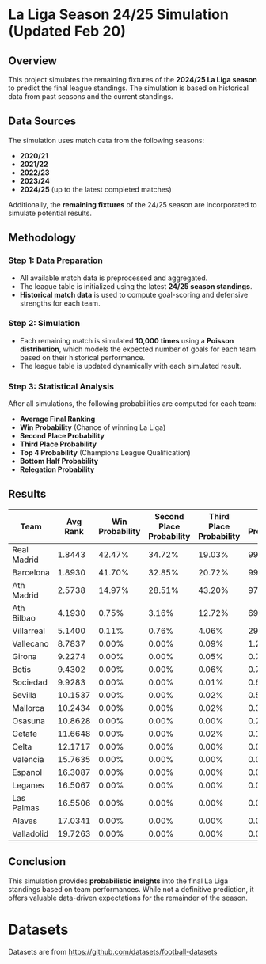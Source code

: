 # La Liga Season 24/25 Simulation (Updated Feb 20)

## Overview
This project simulates the remaining fixtures of the **2024/25 La Liga season** to predict the final league standings. The simulation is based on historical data from past seasons and the current standings.

## Data Sources
The simulation uses match data from the following seasons:
- **2020/21**
- **2021/22**
- **2022/23**
- **2023/24**
- **2024/25** (up to the latest completed matches)

Additionally, the **remaining fixtures** of the 24/25 season are incorporated to simulate potential results.

## Methodology
### **Step 1: Data Preparation**
- All available match data is preprocessed and aggregated.
- The league table is initialized using the latest **24/25 season standings**.
- **Historical match data** is used to compute goal-scoring and defensive strengths for each team.

### **Step 2: Simulation**
- Each remaining match is simulated **10,000 times** using a **Poisson distribution**, which models the expected number of goals for each team based on their historical performance.
- The league table is updated dynamically with each simulated result.

### **Step 3: Statistical Analysis**
After all simulations, the following probabilities are computed for each team:
- **Average Final Ranking**
- **Win Probability** (Chance of winning La Liga)
- **Second Place Probability**
- **Third Place Probability**
- **Top 4 Probability** (Champions League Qualification)
- **Bottom Half Probability**
- **Relegation Probability**

## Results

| Team         | Avg Rank | Win Probability | Second Place Probability | Third Place Probability | Top 4 Probability | Bottom Half Probability | Relegation Probability |
|------------|----------|-----------------|---------------------------|-------------------------|-------------------|-------------------------|------------------------|
| Real Madrid  | 1.8443   | 42.47%          | 34.72%                    | 19.03%                  | 99.69%            | 0.00%                   | 0.00%                  |
| Barcelona   | 1.8930   | 41.70%          | 32.85%                    | 20.72%                  | 99.28%            | 0.00%                   | 0.00%                  |
| Ath Madrid  | 2.5738   | 14.97%          | 28.51%                    | 43.20%                  | 97.75%            | 0.00%                   | 0.00%                  |
| Ath Bilbao  | 4.1930   | 0.75%           | 3.16%                     | 12.72%                  | 69.43%            | 0.03%                   | 0.00%                  |
| Villarreal  | 5.1400   | 0.11%           | 0.76%                     | 4.06%                   | 29.24%            | 0.78%                   | 0.00%                  |
| Vallecano   | 8.7837   | 0.00%           | 0.00%                     | 0.09%                   | 1.24%             | 26.21%                  | 0.12%                  |
| Girona      | 9.2274   | 0.00%           | 0.00%                     | 0.05%                   | 0.72%             | 31.33%                  | 0.31%                  |
| Betis       | 9.4302   | 0.00%           | 0.00%                     | 0.06%                   | 0.70%             | 34.17%                  | 0.24%                  |
| Sociedad    | 9.9283   | 0.00%           | 0.00%                     | 0.01%                   | 0.65%             | 41.60%                  | 0.48%                  |
| Sevilla     | 10.1537  | 0.00%           | 0.00%                     | 0.02%                   | 0.54%             | 44.06%                  | 0.67%                  |
| Mallorca    | 10.2434  | 0.00%           | 0.00%                     | 0.02%                   | 0.36%             | 45.62%                  | 0.47%                  |
| Osasuna     | 10.8628  | 0.00%           | 0.00%                     | 0.00%                   | 0.25%             | 54.09%                  | 0.93%                  |
| Getafe      | 11.6648  | 0.00%           | 0.00%                     | 0.02%                   | 0.10%             | 64.06%                  | 2.37%                  |
| Celta       | 12.1717  | 0.00%           | 0.00%                     | 0.00%                   | 0.04%             | 70.19%                  | 3.14%                  |
| Valencia    | 15.7635  | 0.00%           | 0.00%                     | 0.00%                   | 0.01%             | 95.82%                  | 27.77%                 |
| Espanol     | 16.3087  | 0.00%           | 0.00%                     | 0.00%                   | 0.00%             | 97.08%                  | 36.81%                 |
| Leganes     | 16.5067  | 0.00%           | 0.00%                     | 0.00%                   | 0.00%             | 97.96%                  | 40.22%                 |
| Las Palmas  | 16.5506  | 0.00%           | 0.00%                     | 0.00%                   | 0.00%             | 98.07%                  | 40.11%                 |
| Alaves      | 17.0341  | 0.00%           | 0.00%                     | 0.00%                   | 0.00%             | 98.93%                  | 49.09%                 |
| Valladolid  | 19.7263  | 0.00%           | 0.00%                     | 0.00%                   | 0.00%             | 100.00%                 | 97.27%                 |


## Conclusion
This simulation provides **probabilistic insights** into the final La Liga standings based on team performances. While not a definitive prediction, it offers valuable data-driven expectations for the remainder of the season.

# Datasets
Datasets are from https://github.com/datasets/football-datasets

